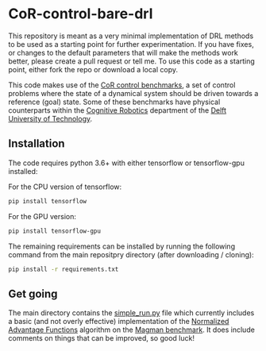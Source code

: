 # CoR-control-bare-drl
This repository is meant as a very minimal implementation of DRL methods to be used as a starting point for further experimentation. If you have fixes, or changes to the default parameters that will make the methods work better, please create a pull request or tell me. To use this code as a starting point, either fork the repo or download a local copy.

This code makes use of the [CoR control benchmarks](https://github.com/timdebruin/CoR-control-benchmarks), a set of control problems where the state of a dynamical system should be driven towards a reference (goal) state. Some of these benchmarks have physical counterparts within the [Cognitive Robotics](https://www.tudelft.nl/en/3me/departments/cognitive-robotics-cor/) department of the [Delft University of Technology](https://www.tudelft.nl/en/).

## Installation
 The code requires python 3.6+ with either tensorflow or tensorflow-gpu installed:
 
 For the CPU version of tensorflow:
 ```bash
pip install tensorflow
``` 
For the GPU version: 

 ```bash
pip install tensorflow-gpu
``` 

The remaining requirements can be installed by running the following command from the main repositpry directory (after downloading / cloning):
```bash
pip install -r requirements.txt
```

## Get going
The main directory contains the [simple_run.py](simple_run.py) file which currently includes a basic (and not overly effective) implementation of the [Normalized Advantage Functions](https://arxiv.org/abs/1603.00748) algorithm on the [Magman benchmark](https://github.com/timdebruin/CoR-control-benchmarks#magnetic-manipulator). It does include comments on things that can be improved, so good luck!
